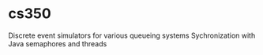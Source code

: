 # cs350
Discrete event simulators for various queueing systems
Sychronization with Java semaphores and threads
